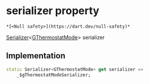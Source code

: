 


# serializer property




    *[<Null safety>](https://dart.dev/null-safety)*




[Serializer](https://pub.dev/documentation/built_value/8.1.3/serializer/Serializer-class.html)&lt;[GThermostatMode](../../third_party_yonomi_graphql_schema_schema.docs.schema.gql/GThermostatMode-class.md)> serializer
  







## Implementation

```dart
static Serializer<GThermostatMode> get serializer =>
    _$gThermostatModeSerializer;
```








